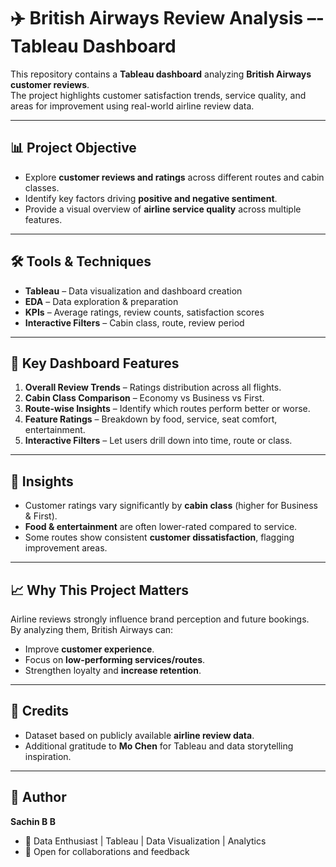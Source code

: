 # ✈️ British Airways Review Analysis –- Tableau Dashboard

This repository contains a **Tableau dashboard** analyzing **British Airways customer reviews**.  
The project highlights customer satisfaction trends, service quality, and areas for improvement using real-world airline review data.

---

## 📊 Project Objective
- Explore **customer reviews and ratings** across different routes and cabin classes.  
- Identify key factors driving **positive and negative sentiment**.  
- Provide a visual overview of **airline service quality** across multiple features.  

---

## 🛠️ Tools & Techniques
- **Tableau** – Data visualization and dashboard creation  
- **EDA** – Data exploration & preparation  
- **KPIs** – Average ratings, review counts, satisfaction scores  
- **Interactive Filters** – Cabin class, route, review period  

---

## 📂 Key Dashboard Features
1. **Overall Review Trends** – Ratings distribution across all flights.  
2. **Cabin Class Comparison** – Economy vs Business vs First.  
3. **Route-wise Insights** – Identify which routes perform better or worse.  
4. **Feature Ratings** – Breakdown by food, service, seat comfort, entertainment.  
5. **Interactive Filters** – Let users drill down into time, route or class.  

---

## 🚀 Insights
- Customer ratings vary significantly by **cabin class** (higher for Business & First).  
- **Food & entertainment** are often lower-rated compared to service.  
- Some routes show consistent **customer dissatisfaction**, flagging improvement areas.  

---

## 📈 Why This Project Matters
Airline reviews strongly influence brand perception and future bookings.  
By analyzing them, British Airways can:  
- Improve **customer experience**.  
- Focus on **low-performing services/routes**.  
- Strengthen loyalty and **increase retention**.  

---

## 🙏 Credits
- Dataset based on publicly available **airline review data**.  
- Additional gratitude to **Mo Chen** for Tableau and data storytelling inspiration.  

---

## 👤 Author
**Sachin B B**  
- 📍 Data Enthusiast | Tableau | Data Visualization | Analytics  
- 💼 Open for collaborations and feedback  
